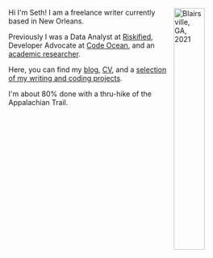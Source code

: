 Hi I'm Seth! <img align="right" src="/./_index_files/YHITW-face.JPG" alt="Blairsville, GA, 2021" width="35%" height="35%"/> I am a freelance writer currently based in New Orleans.

Previously I was a Data Analyst at [Riskified](https://www.riskified.com/), Developer Advocate at [Code Ocean](https://codeocean.com/), and an [academic researcher](https://scholar.google.com/citations?user=66CRLeoAAAAJ&hl=en).


Here, you can find my [blog](/blog), [CV](/files/cv.pdf), and a [selection of my writing and coding projects](/projects). 

I'm about 80% done with a thru-hike of the Appalachian Trail.

